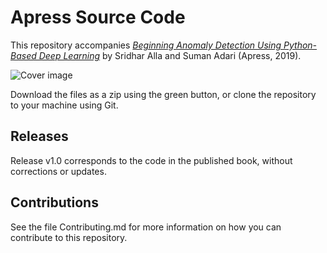 # Apress Source Code

This repository accompanies [*Beginning Anomaly Detection Using Python-Based Deep Learning*](https://www.apress.com/9781484251768) by Sridhar Alla and Suman Adari
 (Apress, 2019).

[comment]: #cover
![Cover image](9781484251768.jpg)

Download the files as a zip using the green button, or clone the repository to your machine using Git.

## Releases

Release v1.0 corresponds to the code in the published book, without corrections or updates.

## Contributions

See the file Contributing.md for more information on how you can contribute to this repository.